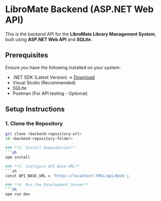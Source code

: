 # LibroMate Backend (ASP.NET Web API)

This is the backend API for the **LibroMate Library Management System**, built using **ASP.NET Web API** and **SQLite**.

## **Prerequisites**
Ensure you have the following installed on your system:
- .NET SDK (Latest Version) → [Download](https://dotnet.microsoft.com/en-us/download)
- Visual Studio (Recommended)
- SQLite
- Postman (For API testing - Optional)

## **Setup Instructions**

### **1. Clone the Repository**
```sh
git clone <backend-repository-url>
cd <backend-repository-folder>

### **2. Install Dependencies**
```sh
npm install

### **3. Configure API Base URL**
```sh
const API_BASE_URL = 'https://localhost:7061/api/Book';

### **4. Run the Development Server**
```sh
npm run dev


